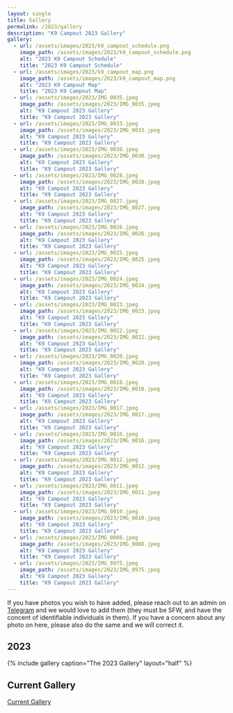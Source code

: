 ```yaml
---
layout: single
title: Gallery
permalink: /2023/gallery
description: "K9 Campout 2023 Gallery"
gallery:
  - url: /assets/images/2023/k9_campout_schedule.png
    image_path: /assets/images/2023/k9_campout_schedule.png
    alt: "2023 K9 Campout Schedule"
    title: "2023 K9 Campout Schedule"
  - url: /assets/images/2023/k9_campout_map.png
    image_path: /assets/images/2023/k9_campout_map.png
    alt: "2023 K9 Campout Map"
    title: "2023 K9 Campout Map"
  - url: /assets/images/2023/IMG_0035.jpeg
    image_path: /assets/images/2023/IMG_0035.jpeg
    alt: "K9 Campout 2023 Gallery"
    title: "K9 Campout 2023 Gallery"  
  - url: /assets/images/2023/IMG_0033.jpeg
    image_path: /assets/images/2023/IMG_0033.jpeg
    alt: "K9 Campout 2023 Gallery"
    title: "K9 Campout 2023 Gallery"
  - url: /assets/images/2023/IMG_0030.jpeg
    image_path: /assets/images/2023/IMG_0030.jpeg
    alt: "K9 Campout 2023 Gallery"
    title: "K9 Campout 2023 Gallery"
  - url: /assets/images/2023/IMG_0028.jpeg
    image_path: /assets/images/2023/IMG_0028.jpeg
    alt: "K9 Campout 2023 Gallery"
    title: "K9 Campout 2023 Gallery"
  - url: /assets/images/2023/IMG_0027.jpeg
    image_path: /assets/images/2023/IMG_0027.jpeg
    alt: "K9 Campout 2023 Gallery"
    title: "K9 Campout 2023 Gallery"
  - url: /assets/images/2023/IMG_0026.jpeg
    image_path: /assets/images/2023/IMG_0026.jpeg
    alt: "K9 Campout 2023 Gallery"
    title: "K9 Campout 2023 Gallery"
  - url: /assets/images/2023/IMG_0025.jpeg
    image_path: /assets/images/2023/IMG_0025.jpeg
    alt: "K9 Campout 2023 Gallery"
    title: "K9 Campout 2023 Gallery"
  - url: /assets/images/2023/IMG_0024.jpeg
    image_path: /assets/images/2023/IMG_0024.jpeg
    alt: "K9 Campout 2023 Gallery"
    title: "K9 Campout 2023 Gallery"
  - url: /assets/images/2023/IMG_0023.jpeg
    image_path: /assets/images/2023/IMG_0023.jpeg
    alt: "K9 Campout 2023 Gallery"
    title: "K9 Campout 2023 Gallery"
  - url: /assets/images/2023/IMG_0022.jpeg
    image_path: /assets/images/2023/IMG_0022.jpeg
    alt: "K9 Campout 2023 Gallery"
    title: "K9 Campout 2023 Gallery"
  - url: /assets/images/2023/IMG_0020.jpeg
    image_path: /assets/images/2023/IMG_0020.jpeg
    alt: "K9 Campout 2023 Gallery"
    title: "K9 Campout 2023 Gallery"
  - url: /assets/images/2023/IMG_0018.jpeg
    image_path: /assets/images/2023/IMG_0018.jpeg
    alt: "K9 Campout 2023 Gallery"
    title: "K9 Campout 2023 Gallery"
  - url: /assets/images/2023/IMG_0017.jpeg
    image_path: /assets/images/2023/IMG_0017.jpeg
    alt: "K9 Campout 2023 Gallery"
    title: "K9 Campout 2023 Gallery"
  - url: /assets/images/2023/IMG_0016.jpeg
    image_path: /assets/images/2023/IMG_0016.jpeg
    alt: "K9 Campout 2023 Gallery"
    title: "K9 Campout 2023 Gallery"
  - url: /assets/images/2023/IMG_0012.jpeg
    image_path: /assets/images/2023/IMG_0012.jpeg
    alt: "K9 Campout 2023 Gallery"
    title: "K9 Campout 2023 Gallery"
  - url: /assets/images/2023/IMG_0011.jpeg
    image_path: /assets/images/2023/IMG_0011.jpeg
    alt: "K9 Campout 2023 Gallery"
    title: "K9 Campout 2023 Gallery"
  - url: /assets/images/2023/IMG_0010.jpeg
    image_path: /assets/images/2023/IMG_0010.jpeg
    alt: "K9 Campout 2023 Gallery"
    title: "K9 Campout 2023 Gallery"
  - url: /assets/images/2023/IMG_0008.jpeg
    image_path: /assets/images/2023/IMG_0008.jpeg
    alt: "K9 Campout 2023 Gallery"
    title: "K9 Campout 2023 Gallery"
  - url: /assets/images/2023/IMG_0975.jpeg
    image_path: /assets/images/2023/IMG_0975.jpeg
    alt: "K9 Campout 2023 Gallery"
    title: "K9 Campout 2023 Gallery"
---
```


If you have photos you wish to have added, please reach out to an admin on [Telegram](/telegram) and we would love to add them (they must be SFW, and have the concent of identifiable individuals in them). If you have a concern about any photo on here, please also do the same and we will correct it.

## 2023
{% include gallery caption="The 2023 Gallery" layout="half" %}

## Current Gallery

[Current Gallery](/gallery)
